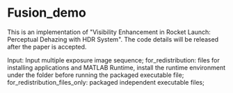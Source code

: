 # Fusion_demo
This is an implementation of "Visibility Enhancement in Rocket Launch: Perceptual Dehazing with HDR System".
The code details will be released after the paper is accepted.

Input: Input multiple exposure image sequence;
for_redistribution: files for installing applications and MATLAB Runtime, install the runtime environment under the folder before running the packaged executable file;
for_redistribution_files_only: packaged independent executable files; 

